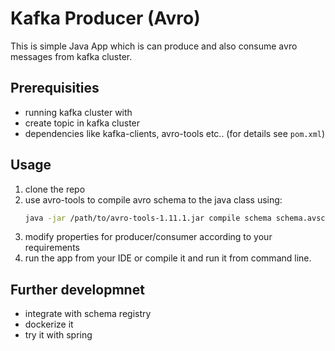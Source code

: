 # Kafka Producer (Avro)
This is simple Java App which is can produce and also consume avro messages from kafka cluster.

## Prerequisities
- running kafka cluster with
- create topic in kafka cluster
- dependencies like kafka-clients, avro-tools etc.. (for details see `pom.xml`)
## Usage
1. clone the repo
2. use avro-tools to compile avro schema to the java class using:
   ```bash
   java -jar /path/to/avro-tools-1.11.1.jar compile schema schema.avsc .
   ```
3. modify properties for producer/consumer according to your requirements
4. run the app from your IDE or compile it and run it from command line.


 ## Further developmnet
 - integrate with schema registry
 - dockerize it
 - try it with spring
 
